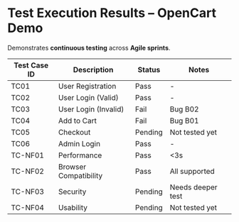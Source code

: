 # Test Execution Results – OpenCart Demo
 Demonstrates **continuous testing** across **Agile sprints**.  

| Test Case ID | Description | Status | Notes |
|--------------|-------------|--------|-------|
| TC01 | User Registration | Pass | - |
| TC02 | User Login (Valid) | Pass | - |
| TC03 | User Login (Invalid) | Fail | Bug B02 |
| TC04 | Add to Cart | Fail | Bug B01 |
| TC05 | Checkout | Pending | Not tested yet |
| TC06 | Admin Login | Pass | - |
| TC-NF01 | Performance | Pass | <3s |
| TC-NF02 | Browser Compatibility | Pass | All supported |
| TC-NF03 | Security | Pending | Needs deeper test |
| TC-NF04 | Usability | Pending | Not tested yet |
